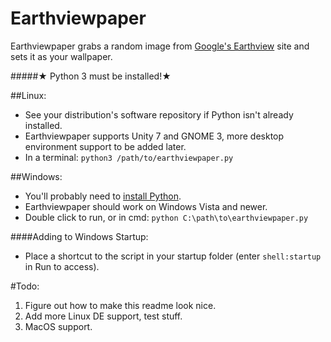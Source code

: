 # Earthviewpaper
Earthviewpaper grabs a random image from [Google's Earthview]( https://earthview.withgoogle.com ) site and sets it as your wallpaper.

#####★ Python 3  must be installed!★

##Linux:
* See your distribution's software repository if Python isn't already installed.
* Earthviewpaper supports Unity 7 and GNOME 3, more desktop environment support to be added later.
* In a terminal: ```python3 /path/to/earthviewpaper.py```

##Windows:
* You'll probably need to [install Python](https://www.python.org/downloads/windows/).
* Earthviewpaper should work on Windows Vista and newer.
* Double click to run, or in cmd: ```python C:\path\to\earthviewpaper.py```

####Adding to Windows Startup:
* Place a shortcut to the script in your startup folder (enter ```shell:startup``` in Run to access).

#Todo:
1. Figure out how to make this readme look nice.
2. Add more Linux DE support, test stuff.
3. MacOS support.

